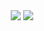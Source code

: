 <div align="center">

<img src="https://capsule-render.vercel.app/api?type=waving&color=0:B2EBF2,100:81D4FA&height=200&section=header&text=Hi!%20I'm%20SOHEE%20👋&fontSize=30&fontColor=ffffff&fontAlignY=40"/>

<img src="https://github-readme-stats.vercel.app/api?username=do2y&show_icons=true" />

</div>


